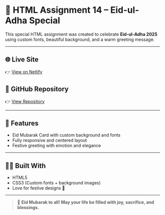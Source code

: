 # 🌙 HTML Assignment 14 – Eid-ul-Adha Special

This special HTML assignment was created to celebrate **Eid-ul-Adha 2025** using custom fonts, beautiful background, and a warm greeting message.

---

## 🌐 Live Site  
👉 [View on Netlify](https://html-assignment-14-eid-special.netlify.app) <!-- Replace with actual link -->

## 📁 GitHub Repository  
👉 [View Repository](https://github.com/Amna7877/HTML-Assignment-14-Eid-Special)

---

## 🎨 Features

- Eid Mubarak Card with custom background and fonts  
- Fully responsive and centered layout  
- Festive greeting with emotion and elegance  

---

## 👩‍💻 Built With

- HTML5  
- CSS3 (Custom fonts + background images)  
- Love for festive designs 💖  

---

> 🌙 **Eid Mubarak to all! May your life be filled with joy, sacrifice, and blessings.**
